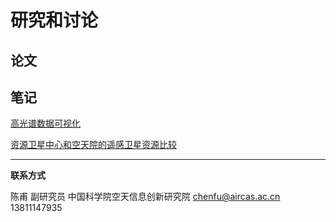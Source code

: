 # 研究和讨论



## 论文



## 笔记

[高光谱数据可视化](discuss/discuss_hsi_display.html)

[资源卫星中心和空天院的遥感卫星资源比较](discuss/disscuss_difference_cresda.html)

---



**联系方式**

陈甫 副研究员
中国科学院空天信息创新研究院
chenfu@aircas.ac.cn
13811147935

